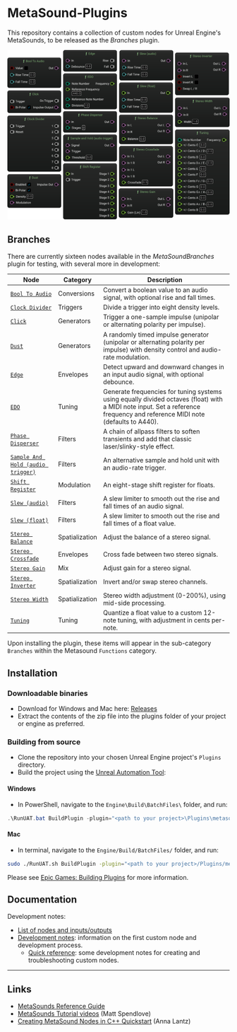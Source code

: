 # MetaSound-Plugins 
This repository contains a collection of custom nodes for Unreal Engine's MetaSounds, to be released as the *Branches* plugin.

![Screenshot of a selection of custom nodes in Metasound, as listed in the table below.](./docs/svg/nodes.svg)

## Branches
There are currently sixteen nodes available in the *MetaSoundBranches* plugin for testing, with several more in development:

| Node                                                                  | Category         | Description                                                                                                         |
|-----------------------------------------------------------------------|------------------|---------------------------------------------------------------------------------------------------------------------|
| [`Bool To Audio`](https://matthewscharles.github.io/metasound-plugins/BoolToAudio.html)                     | Conversions      | Convert a boolean value to an audio signal, with optional rise and fall times.                                      |
| [`Clock Divider`](https://matthewscharles.github.io/metasound-plugins/ClockDivider.html)                     | Triggers         | Divide a trigger into eight density levels.                                                                         |
| [`Click`](https://matthewscharles.github.io/metasound-plugins/Click.html)                                   | Generators       | Trigger a one-sample impulse (unipolar or alternating polarity per impulse).                                        |
| [`Dust`](https://matthewscharles.github.io/metasound-plugins/Dust.html)                                     | Generators       | A randomly timed impulse generator (unipolar or alternating polarity per impulse) with density control and audio-rate modulation. |
| [`Edge`](https://matthewscharles.github.io/metasound-plugins/Edge.html)                                     | Envelopes        | Detect upward and downward changes in an input audio signal, with optional debounce.                                |
| [`EDO`](https://matthewscharles.github.io/metasound-plugins/EDO.html)                                       | Tuning           | Generate frequencies for tuning systems using equally divided octaves (float) with a MIDI note input. Set a reference frequency and reference MIDI note (defaults to A440). |
| [`Phase Disperser`](https://matthewscharles.github.io/metasound-plugins/PhaseDisperser.html)               | Filters          | A chain of allpass filters to soften transients and add that classic laser/slinky-style effect.                     |
| [`Sample And Hold (audio trigger)`](https://matthewscharles.github.io/metasound-plugins/SampleandHold.html) | Filters          | An alternative sample and hold unit with an audio-rate trigger.                                                     |
| [`Shift Register`](https://matthewscharles.github.io/metasound-plugins/ShiftRegister.html)                 | Modulation       | An eight-stage shift register for floats.                                                                           |
| [`Slew (audio)`](https://matthewscharles.github.io/metasound-plugins/Slew(audio).html)                     | Filters          | A slew limiter to smooth out the rise and fall times of an audio signal.                                            |
| [`Slew (float)`](https://matthewscharles.github.io/metasound-plugins/Slew(float).html)                     | Filters          | A slew limiter to smooth out the rise and fall times of a float value.                                              |
| [`Stereo Balance`](https://matthewscharles.github.io/metasound-plugins/StereoBalance.html)                  | Spatialization   | Adjust the balance of a stereo signal.                                                                              |
| [`Stereo Crossfade`](https://matthewscharles.github.io/metasound-plugins/StereoCrossfade.html)             | Envelopes        | Cross fade between two stereo signals.                                                                              |
| [`Stereo Gain`](https://matthewscharles.github.io/metasound-plugins/StereoGain.html)                       | Mix              | Adjust gain for a stereo signal.                                                                                    |
| [`Stereo Inverter`](https://matthewscharles.github.io/metasound-plugins/StereoInverter.html)               | Spatialization   | Invert and/or swap stereo channels.                                                                                 |
| [`Stereo Width`](https://matthewscharles.github.io/metasound-plugins/StereoWidth.html)                     | Spatialization   | Stereo width adjustment (0-200%), using mid-side processing.                                                        |
| [`Tuning`](https://matthewscharles.github.io/metasound-plugins/Tuning.html)                                 | Tuning           | Quantize a float value to a custom 12-note tuning, with adjustment in cents per-note.                               |

Upon installing the plugin, these items will appear in the sub-category `Branches` within the Metasound `Functions` category.

## Installation

### Downloadable binaries
- Download for Windows and Mac here: [Releases](https://github.com/matthewscharles/metasound-plugins/releases/)
- Extract the contents of the zip file into the plugins folder of your project or engine as preferred.

### Building from source
- Clone the repository into your chosen Unreal Engine project's `Plugins` directory.
- Build the project using the [Unreal Automation Tool](https://dev.epicgames.com/documentation/en-us/unreal-engine/unreal-automation-tool-for-unreal-engine):

#### Windows
- In PowerShell, navigate to the `Engine\Build\BatchFiles\` folder, and run: 
```PowerShell
.\RunUAT.bat BuildPlugin -plugin="<path to your project>\Plugins\metasound-plugins\MetasoundBranches.uplugin" -package="<path to your project>\Plugins\metasound-plugins\MetasoundBranches.uplugin"
```
#### Mac
- In terminal, navigate to the `Engine/Build/BatchFiles/` folder, and run: 
```Bash
sudo ./RunUAT.sh BuildPlugin -plugin="<path to your project>/Plugins/metasound-plugins/MetasoundBranches.uplugin" -package="<path to your project>/Plugins/metasound-plugins/MetasoundBranches.uplugin"
```

Please see [Epic Games: Building Plugins](https://dev.epicgames.com/community/learning/tutorials/qz93/unreal-engine-building-plugins) for more information.

## Documentation
Development notes:
- [List of nodes and inputs/outputs](./docs/nodes.md)
- [Development notes](./docs/development_notes.md): information on the first custom node and development process.
    - [Quick reference](./docs/quick_reference.md): some development notes for creating and troubleshooting custom nodes. 

---

## Links
- [MetaSounds Reference Guide](https://dev.epicgames.com/documentation/en-us/unreal-engine/metasounds-reference-guide-in-unreal-engine)
- [MetaSounds Tutorial videos](https://dev.epicgames.com/community/learning/recommended-community-tutorial/Kw7l/unreal-engine-metasounds) (Matt Spendlove)
- [Creating MetaSound Nodes in C++ Quickstart](https://dev.epicgames.com/community/learning/tutorials/ry7p/unreal-engine-creating-metasound-nodes-in-c-quickstart) (Anna Lantz)